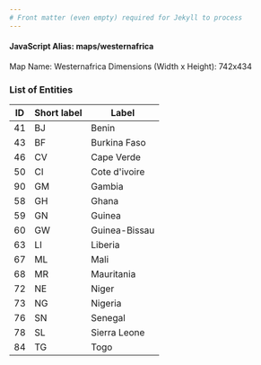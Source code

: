 ```yaml
---
# Front matter (even empty) required for Jekyll to process
---
```


#### JavaScript Alias: maps/westernafrica

Map Name: Westernafrica
Dimensions (Width x Height): 742x434





### List of Entities

ID | Short label | Label
---|---|---|
41|BJ|Benin
43|BF|Burkina Faso
46|CV|Cape Verde
50|CI|Cote d'ivoire
90|GM|Gambia
58|GH|Ghana
59|GN|Guinea
60|GW|Guinea-Bissau
63|LI|Liberia
67|ML|Mali
68|MR|Mauritania
72|NE|Niger
73|NG|Nigeria
76|SN|Senegal
78|SL|Sierra Leone
84|TG|Togo

